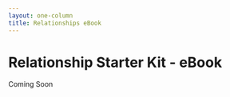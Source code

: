 ```yaml
---
layout: one-column
title: Relationships eBook
---
```


# Relationship Starter Kit - eBook

Coming Soon
